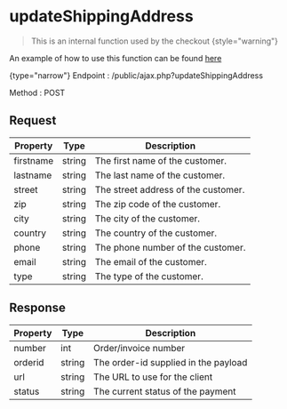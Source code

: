 # updateShippingAddress

<include from="Snippets-CheckoutAPI.md" element-id="snippet-header" />

> This is an internal function used by the checkout
{style="warning"}

An example of how to use this function can be found [here](CheckoutAPI-Example-updateShippingAddress.md)

{type="narrow"}
Endpoint
: /public/ajax.php?updateShippingAddress

Method
: POST

## Request

| Property  | Type   | Description                         |
|-----------|--------|-------------------------------------|
| firstname | string | The first name of the customer.     |
| lastname  | string | The last name of the customer.      |
| street    | string | The street address of the customer. |
| zip       | string | The zip code of the customer.       |
| city      | string | The city of the customer.           |
| country   | string | The country of the customer.        |
| phone     | string | The phone number of the customer.   |
| email     | string | The email of the customer.          |
| type      | string | The type of the customer.           |

## Response

| Property | Type   | Description                          |
|----------|--------|--------------------------------------|
| number   | int    | Order/invoice number                 |
| orderid  | string | The order-id supplied in the payload |
| url      | string | The URL to use for the client        |
| status   | string | The current status of the payment    |